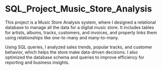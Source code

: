 # SQL_Project_Music_Store_Analysis

This project is a Music Store Analysis system, where I designed a relational database to manage all the data for a digital music store. It includes tables for artists, albums, tracks, customers, and invoices, and properly links them using relationships like one-to-many and many-to-many.


Using SQL queries, I analyzed sales trends, popular tracks, and customer behavior, which helps the store make data-driven decisions. I also optimized the database schema and queries to improve efficiency for reporting and business insights.
 
 

